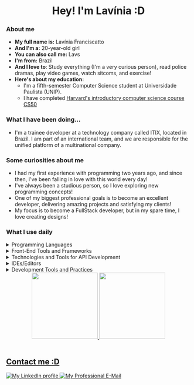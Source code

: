 <h1 align="center" > Hey! I'm Lavínia :D </h1>

### About me

- **My full name is:** Lavínia Franciscatto
- **And I'm a:** 20-year-old girl
- **You can also call me:** Lavs
- **I'm from:** Brazil
- **And I love to**: Study everything (I'm a very curious person), read police dramas, play video games, watch sitcoms, and exercise!
- **Here's about my education:**
     - I'm a fifth-semester Computer Science student at Universidade Paulista (UNIP).
     - I have completed [Harvard's introductory computer science course CS50](https://pll.harvard.edu/course/cs50-introduction-computer-science)
 
### What I have been doing...

- I'm a trainee developer at a technology company called ITIX, located in Brazil. I am part of an international team, and we are responsible for the unified platform of a multinational company.

### Some curiosities about me

- I had my first experience with programming two years ago, and since then, I've been falling in love with this world every day!
- I've always been a studious person, so I love exploring new programming concepts!
- One of my biggest professional goals is to become an excellent developer, delivering amazing projects and satisfying my clients!
- My focus is to become a FullStack developer, but in my spare time, I love creating designs!

### What I use daily

<details>
  <summary>Programming Languages</summary>

![JavaScript](https://img.shields.io/badge/javascript-%23323330.svg?style=for-the-badge&logo=javascript&logoColor=%23F7DF1E) ![TypeScript](https://img.shields.io/badge/typescript-%23007ACC.svg?style=for-the-badge&logo=typescript&logoColor=white) ![CSharp](https://img.shields.io/badge/C%23-239120?style=for-the-badge&logo=c-sharp&logoColor=white) 
</details>

<details>
  <summary>Front-End Tools and Frameworks</summary>

![HTML5](https://img.shields.io/badge/html5-%23E34F26.svg?style=for-the-badge&logo=html5&logoColor=white) ![CSS3](https://img.shields.io/badge/css3-%231572B6.svg?style=for-the-badge&logo=css3&logoColor=white) ![SASS](https://img.shields.io/badge/SASS-hotpink.svg?style=for-the-badge&logo=SASS&logoColor=white) ![Angular](https://img.shields.io/badge/angular-%23DD0031.svg?style=for-the-badge&logo=angular&logoColor=white) ![NgRx Badge](https://img.shields.io/badge/NgRx-BA2BD2?logo=ngrx&logoColor=fff&style=for-the-badge) <img alt="RxJS" src="https://img.shields.io/badge/rxjs-%23B7178C.svg?style=for-the-badge&logo=reactivex&logoColor=white" />

</details>

<details>
  <summary>Technologies and Tools for API Development</summary>

![Apollo-GraphQL](https://img.shields.io/badge/-ApolloGraphQL-311C87?style=for-the-badge&logo=apollo-graphql) ![GraphQL Badge](https://img.shields.io/badge/GraphQL-E10098?logo=graphql&logoColor=fff&style=for-the-badge)   Hot Chocolate GraphQL

</details>

<details>
  <summary>IDEs/Editors</summary>

![Visual Studio Code](https://img.shields.io/badge/Visual%20Studio%20Code-0078d7.svg?style=for-the-badge&logo=visual-studio-code&logoColor=white) ![Visual Studio](https://img.shields.io/badge/Visual%20Studio-5C2D91.svg?style=for-the-badge&logo=visual-studio&logoColor=white) 

</details>

<details>
  <summary>Development Tools and Practices</summary>

![Git Badge](https://img.shields.io/badge/Git-F05032?logo=git&logoColor=fff&style=for-the-badge) ![Azure](https://img.shields.io/badge/azure-%230072C6.svg?style=for-the-badge&logo=microsoftazure&logoColor=white) ![Nx Badge](https://img.shields.io/badge/Nx-143055?logo=nx&logoColor=fff&style=for-the-badge) ![Node.js Badge](https://img.shields.io/badge/Node.js-5FA04E?logo=nodedotjs&logoColor=fff&style=for-the-badge)

</details>


<div align="center">
  <a href="https://github.com/laviniaof">
  <img height="180em" src="https://github-readme-stats.vercel.app/api?username=laviniaof&show_icons=true&theme=dark&include_all_commits=true&count_private=true"/>
  <img height="180em" src="https://github-readme-stats.vercel.app/api/top-langs/?username=laviniaof&layout=compact&langs_count=7&theme=dark"/>
</div>

<div style="display: inline_block"><br>

## Contact me :D

<a href="www.linkedin.com/in/lavínia-franciscatto-05b42a254" target="_blank"> 
  <img src="https://img.shields.io/badge/linkedin-%230077B5.svg?style=for-the-badge&logo=linkedin&logoColor=white" alt="My LinkedIn profile" /> 
</a>
<a href="mailto:laviniaof@hotmail.com" target="_blank">
  <img src="https://img.shields.io/badge/Gmail-D14836?style=for-the-badge&logo=gmail&logoColor=white" alt="My Professional E-Mail" />
</a>
